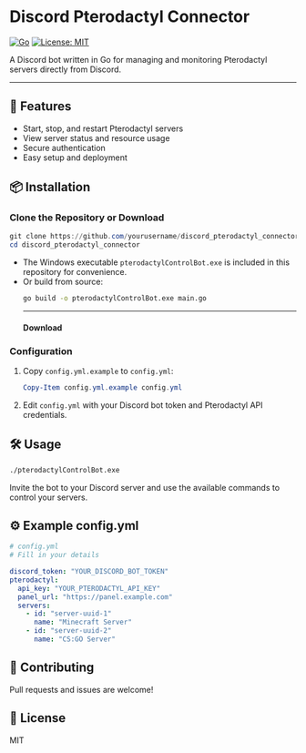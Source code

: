 # Discord Pterodactyl Connector

[![Go](https://img.shields.io/badge/Go-1.18%2B-blue)](https://golang.org/)
[![License: MIT](https://img.shields.io/badge/License-MIT-yellow.svg)](LICENSE)

A Discord bot written in Go for managing and monitoring Pterodactyl servers directly from Discord.

---

## 🚀 Features
- Start, stop, and restart Pterodactyl servers
- View server status and resource usage
- Secure authentication
- Easy setup and deployment

## 📦 Installation

### Clone the Repository or Download
```powershell
git clone https://github.com/yourusername/discord_pterodactyl_connector.git
cd discord_pterodactyl_connector
```
- The Windows executable `pterodactylControlBot.exe` is included in this repository for convenience.
- Or build from source:
  ```sh
  go build -o pterodactylControlBot.exe main.go
  ```
  ----
  #### Download
  

### Configuration
1. Copy `config.yml.example` to `config.yml`:
   ```powershell
   Copy-Item config.yml.example config.yml
   ```
2. Edit `config.yml` with your Discord bot token and Pterodactyl API credentials.

## 🛠 Usage
```sh
./pterodactylControlBot.exe
```
Invite the bot to your Discord server and use the available commands to control your servers.

## ⚙️ Example config.yml
```yaml
# config.yml
# Fill in your details

discord_token: "YOUR_DISCORD_BOT_TOKEN"
pterodactyl:
  api_key: "YOUR_PTERODACTYL_API_KEY"
  panel_url: "https://panel.example.com"
  servers:
    - id: "server-uuid-1"
      name: "Minecraft Server"
    - id: "server-uuid-2"
      name: "CS:GO Server"
```

## 🤝 Contributing
Pull requests and issues are welcome!

## 📄 License
MIT
